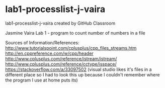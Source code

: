 # lab1-processlist-j-vaira
lab1-processlist-j-vaira created by GitHub Classroom

Jasmine Vaira
Lab 1 - program to count number of numbers in a file 

Sources of Information/References:
http://www.tutorialspoint.com/cplusplus/cpp_files_streams.htm
http://en.cppreference.com/w/cpp/header
http://www.cplusplus.com/reference/istream/istream/
http://www.cplusplus.com/reference/cctype/isspace/
https://stackoverflow.com/a/33097502 (visual studio likes it's files in a different place so I had to look this up because I couldn't remember where the program I use at home puts its)
